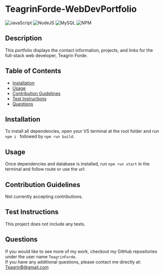 # TeagrinForde-WebDevPortfolio

![JavaScript](https://img.shields.io/badge/javascript-%23323330.svg?style=for-the-badge&logo=javascript&logoColor=%23F7DF1E) ![NodeJS](https://img.shields.io/badge/node.js-6DA55F?style=for-the-badge&logo=node.js&logoColor=white) ![MySQL](https://img.shields.io/badge/mysql-%2300f.svg?style=for-the-badge&logo=mysql&logoColor=white) ![NPM](https://img.shields.io/badge/NPM-%23000000.svg?style=for-the-badge&logo=npm&logoColor=white)

  ## Description

  This portfolio displays the contact information, projects, and links for the full-stack web developer, Teagrin Forde.

  ## Table of Contents

  - [Installation](#installation)
  - [Usage](#usage)
  - [Contribution Guidelines](#guidelines)
  - [Test Instructions](#test)
  - [Questions](#questions)

  ## Installation

  To install all dependencies, open your VS terminal at the root folder and run ```npm i ``` followed by ```npm run build```. 

  ## Usage

  Once dependencies and database is installed, run ```npm run start``` in the terminal and follow route or use the url: 
 
  ## Contribution Guidelines

  Not currently accepting contributions.

  ## Test Instructions

  This project does not include any tests.

  ## Questions
  If you would like to see more of my work, checkout my GitHub repositories under the user name ```TeagrinForde```.
  <br>
  If you have any additional questions, please contact me directly at:  TeagrinB@gmail.com